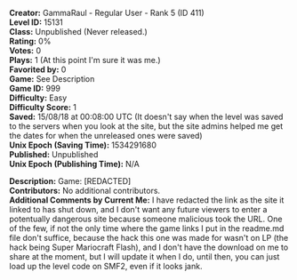 **Creator:** GammaRaul - Regular User - Rank 5 (ID 411) <br>
**Level ID:** 15131 <br>
**Class:** Unpublished (Never released.) <br>
**Rating:** 0% <br>
**Votes:** 0 <br>
**Plays:** 1 (At this point I'm sure it was me.) <br>
**Favorited by:** 0 <br>
**Game:** See Description <br>
**Game ID:** 999 <br>
**Difficulty:** Easy <br>
**Difficulty Score:** 1 <br>
**Saved:** 15/08/18 at 00:08:00 UTC (It doesn't say when the level was saved to the servers when you look at the site, but the site admins helped me get the dates for when the unreleased ones were saved) <br>
**Unix Epoch (Saving Time):** 1534291680 <br>
**Published:** Unpublished <br>
**Unix Epoch (Publishing Time):** N/A

**Description:** Game: [REDACTED] <br>
**Contributors:** No additional contributors. <br>
**Additional Comments by Current Me:** I have redacted the link as the site it linked to has shut down, and I don't want any  future viewers to enter a potentually dangerous site because someone malicious took the URL. One of the few, if not the only time where the game links I put in the readme.md file don't suffice, because the hack this one was made for wasn't on LP (the hack being Super Mariocraft Flash), and I don't have the download on me to share at the moment, but I will update it when I do, until then, you can just load up the level code on SMF2, even if it looks jank.
